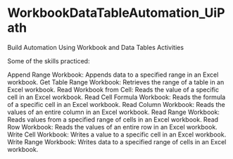 # WorkbookDataTableAutomation_UiPath



Build Automation Using Workbook and Data Tables Activities

Some of the skills practiced:


Append Range Workbook: Appends data to a specified range in an Excel workbook.
Get Table Range Workbook: Retrieves the range of a table in an Excel workbook.
Read Workbook from Cell: Reads the value of a specific cell in an Excel workbook.
Read Cell Formula Workbook: Reads the formula of a specific cell in an Excel workbook.
Read Column Workbook: Reads the values of an entire column in an Excel workbook.
Read Range Workbook: Reads values from a specified range of cells in an Excel workbook.
Read Row Workbook: Reads the values of an entire row in an Excel workbook.
Write Cell Workbook: Writes a value to a specific cell in an Excel workbook.
Write Range Workbook: Writes data to a specified range of cells in an Excel workbook.
